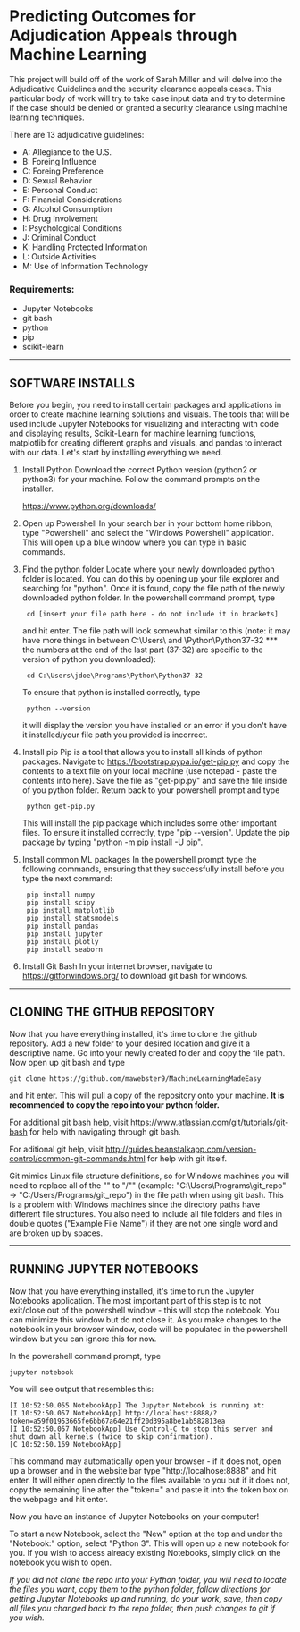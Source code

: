 # Predicting Outcomes for Adjudication Appeals through Machine Learning
This project will build off of the work of Sarah Miller and will delve into the Adjudicative Guidelines and the security clearance appeals cases. This particular body of work will try to take case input data and try to determine if the case should be denied or granted a security clearance using machine learning techniques.

There are 13 adjudicative guidelines:
* A: Allegiance to the U.S.
* B: Foreing Influence
* C: Foreing Preference
* D: Sexual Behavior
* E: Personal Conduct
* F: Financial Considerations
* G: Alcohol Consumption
* H: Drug Involvement
* I: Psychological Conditions
* J: Criminal Conduct
* K: Handling Protected Information
* L: Outside Activities
* M: Use of Information Technology


### Requirements:
* Jupyter Notebooks
* git bash
* python
* pip
* scikit-learn

------------------------------------------------------------
SOFTWARE INSTALLS
------------------------------------------------------------
Before you begin, you need to install certain packages and applications in order to create machine learning solutions and visuals. The tools that will be used include Jupyter Notebooks for visualizing and interacting with code and displaying results, Scikit-Learn for machine learning functions, matplotlib for creating different graphs and visuals, and pandas to interact with our data. Let's start by installing everything we need.

1. Install Python
	Download the correct Python version (python2 or python3) for your machine. Follow the command prompts on the installer.

	https://www.python.org/downloads/

2. Open up Powershell
	In your search bar in your bottom home ribbon, type "Powershell" and select the "Windows Powershell" application. This will open up a blue window where you can type in basic commands.

3. Find the python folder
	Locate where your newly downloaded python folder is located. You can do this by opening up your file explorer and searching for "python". Once it is found, copy the file path of the newly downloaded python folder. 
	In the powershell command prompt, type 

		cd [insert your file path here - do not include it in brackets]

	and hit enter. The file path will look somewhat similar to this (note: it may have more things in between C:\Users\ and \Python\Python37-32   ***   the numbers at the end of the last part (37-32) are specific to the version of python you downloaded):

		cd C:\Users\jdoe\Programs\Python\Python37-32

	To ensure that python is installed correctly, type 

		python --version

	it will display the version you have installed or an error if you don't have it installed/your file path you provided is incorrect.

4. Install pip
	Pip is a tool that allows you to install all kinds of python packages.
	Navigate to https://bootstrap.pypa.io/get-pip.py and copy the contents to a text file on your local machine (use notepad - paste the contents into here). Save the file as "get-pip.py" and save the file inside of you python folder. Return back to your powershell prompt and type 

		python get-pip.py

	This will install the pip package which includes some other important files. To ensure it installed correctly, type "pip --version". Update the pip package by typing "python -m pip install -U pip".

5. Install common ML packages
	In the powershell prompt type the following commands, ensuring that they successfully install before you type the next command:
		
		pip install numpy
		pip install scipy
		pip install matplotlib
		pip install statsmodels
		pip install pandas
		pip install jupyter
		pip install plotly
		pip install seaborn

6. Install Git Bash
	In your internet browser, navigate to https://gitforwindows.org/ to download git bash for windows.



------------------------------------------------------------
CLONING THE GITHUB REPOSITORY
------------------------------------------------------------
Now that you have everything installed, it's time to clone the github repository. Add a new folder to your desired location and give it a descriptive name. Go into your newly created folder and copy the file path. Now open up git bash and type 

	git clone https://github.com/mawebster9/MachineLearningMadeEasy

and hit enter. This will pull a copy of the repository onto your machine. __It is recommended to copy the repo into your python folder.__

For additional git bash help, visit https://www.atlassian.com/git/tutorials/git-bash for help with navigating through git bash.

For aditional git help, visit http://guides.beanstalkapp.com/version-control/common-git-commands.html for help with git itself.

Git mimics Linux file structure definitions, so for Windows machines you will need to replace all of the "\" to "/"" (example: "C:\Users\Programs\git_repo" -> "C:/Users/Programs/git_repo") in the file path when using git bash. This is a problem with Windows machines since the directory paths have different file structures. You also need to include all file folders and files in double quotes ("Example File Name") if they are not one single word and are broken up by spaces.



------------------------------------------------------------
RUNNING JUPYTER NOTEBOOKS
------------------------------------------------------------
Now that you have everything installed, it's time to run the Jupyter Notebooks application. The most important part of this step is to not exit/close out of the powershell window - this will stop the notebook. You can minimize this window but do not close it. As you make changes to the notebook in your browser window, code will be populated in the powershell window but you can ignore this for now.

In the powershell command prompt, type 

	jupyter notebook

You will see output that resembles this:

	[I 10:52:50.055 NotebookApp] The Jupyter Notebook is running at:
	[I 10:52:50.057 NotebookApp] http://localhost:8888/?token=a59f01953665fe6bb67a64e21ff20d395a8be1ab582813ea
	[I 10:52:50.057 NotebookApp] Use Control-C to stop this server and shut down all kernels (twice to skip confirmation).
	[C 10:52:50.169 NotebookApp]

This command may automatically open your browser - if it does not, open up a browser and in the website bar type "http://localhose:8888" and hit enter. It will either open directly to the files available to you but if it does not, copy the remaining line after the "token=" and paste it into the token box on the webpage and hit enter.

Now you have an instance of Jupyter Notebooks on your computer!

To start a new Notebook, select the "New" option at the top and under the "Notebook:" option, select "Python 3". This will open up a new notebook for you. If you wish to access already existing Notebooks, simply click on the notebook you wish to open.

_If you did not clone the repo into your Python folder, you will need to locate the files you want, copy them to the python folder, follow directions for getting Jupyter Notebooks up and running, do your work, save, then copy all files you changed back to the repo folder, then push changes to git if you wish._



